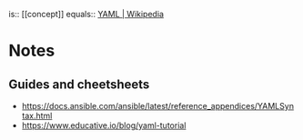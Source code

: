 is:: [[concept]]
equals:: [YAML | Wikipedia](https://en.wikipedia.org/wiki/YAML)

# Notes

## Guides and cheetsheets
- https://docs.ansible.com/ansible/latest/reference_appendices/YAMLSyntax.html
- https://www.educative.io/blog/yaml-tutorial
